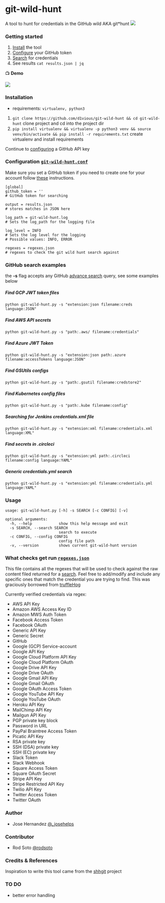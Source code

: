 # git-wild-hunt
A tool to hunt for credentials in the GitHub wild AKA git*hunt
![](static/wildhunt.jpg)

### Getting started
 
1. [Install](#installation) the tool
2. [Configure](#configuration) your GitHub token
3. [Search](#github-search-examples) for credentials
4. See results `cat results.json | jq`

:tv: **Demo**

![](static/demo.gif)

### Installation 

* requirements:     `virtualenv, python3`

1. `git clone https://github.com/d1vious/git-wild-hunt && cd git-wild-hunt` clone project and cd into the project dir
2. `pip install virtualenv && virtualenv -p python3 venv && source venv/bin/activate && pip install -r requirements.txt` create virtualenv and install requirements

Continue to [configuring](#configuration) a GitHub API key

### Configuration [`git-wild-hunt.conf`](https://github.com/d1vious/git-wild-hunt/blob/master/git-wild-hunt.conf)

Make sure you set a GitHub token if you need to create one for your account follow [these](https://help.github.com/en/github/authenticating-to-github/creating-a-personal-access-token-for-the-command-line) instructions. 

```
[global]
github_token = ''
# GitHub token for searching

output = results.json
# stores matches in JSON here

log_path = git-wild-hunt.log
# Sets the log_path for the logging file

log_level = INFO
# Sets the log level for the logging
# Possible values: INFO, ERROR

regexes = regexes.json
# regexes to check the git wild hunt search against
```

### GitHub search examples

the **-s** flag accepts any GitHub [advance search](https://github.com/search/advanced) query, see some examples below

##### Find GCP JWT token files
`python git-wild-hunt.py -s "extension:json filename:creds language:JSON"`

##### Find AWS API secrets
`python git-wild-hunt.py -s "path:.aws/ filename:credentials"`

##### Find Azure JWT Token
`python git-wild-hunt.py -s "extension:json path:.azure filename:accessTokens language:JSON"`

##### Find GSUtils configs
`python git-wild-hunt.py -s "path:.gsutil filename:credstore2"`

##### Find Kubernetes config files
`python git-wild-hunt.py -s "path:.kube filename:config"`

##### Searching for Jenkins credentials.xml file
`python git-wild-hunt.py -s "extension:xml filename:credentials.xml language:XML"`

##### Find secrets in .circleci
`python git-wild-hunt.py -s "extension:yml path:.circleci filename:config language:YAML"`

##### Generic credentials.yml search 
`python git-wild-hunt.py -s "extension:yml filename:credentials.yml language:YAML"`


### Usage

```
usage: git-wild-hunt.py [-h] -s SEARCH [-c CONFIG] [-v]

optional arguments:
  -h, --help            show this help message and exit
  -s SEARCH, --search SEARCH
                        search to execute
  -c CONFIG, --config CONFIG
                        config file path
  -v, --version         shows current git-wild-hunt version
```

### What checks get run [`regexes.json`](https://github.com/d1vious/git-wild-hunt/blob/master/regexes.json)
This file contains all the regexes that will be used to check against the raw content filed returned for a [search](#github-search-examples). Feel free to add/modify and include any specific ones that match the credential you are trying to find. This was graciously borrowed from [truffleHog](https://github.com/dxa4481/truffleHogRegexes/blob/master/truffleHogRegexes/regexes.json)

Currently verified credentials via regex:

*   AWS API Key
*   Amazon AWS Access Key ID
*   Amazon MWS Auth Token
*   Facebook Access Token
*   Facebook OAuth
*   Generic API Key
*   Generic Secret
*   GitHub
*   Google (GCP) Service-account
*   Google API Key
*   Google Cloud Platform API Key
*   Google Cloud Platform OAuth
*   Google Drive API Key
*   Google Drive OAuth
*   Google Gmail API Key
*   Google Gmail OAuth
*   Google OAuth Access Token
*   Google YouTube API Key
*   Google YouTube OAuth
*   Heroku API Key
*   MailChimp API Key
*   Mailgun API Key
*   PGP private key block
*   Password in URL
*   PayPal Braintree Access Token
*   Picatic API Key
*   RSA private key
*   SSH (DSA) private key
*   SSH (EC) private key
*   Slack Token
*   Slack Webhook
*   Square Access Token
*   Square OAuth Secret
*   Stripe API Key
*   Stripe Restricted API Key
*   Twilio API Key
*   Twitter Access Token
*   Twitter OAuth

### Author

* Jose Hernandez [@_josehelps](https://twitter.com/_josehelps)

### Contributor 
 * Rod Soto [@rodsoto](https://twitter.com/rodsoto)

### Credits & References

Inspiration to write this tool came from the [shhgit](https://github.com/eth0izzle/shhgit/) project

### TO DO
* better error handling

